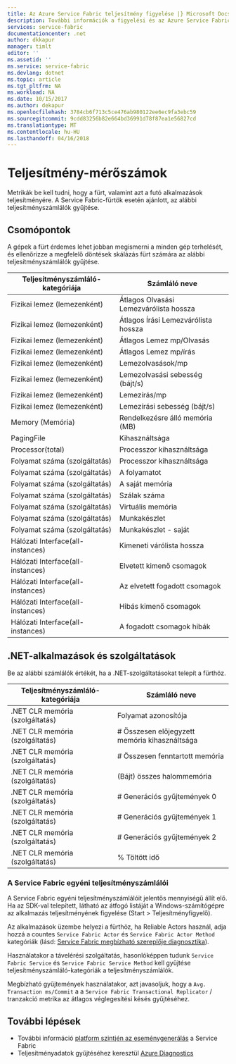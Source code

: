 ```yaml
---
title: Az Azure Service Fabric teljesítmény figyelése |} Microsoft Docs
description: További információk a figyelési és az Azure Service Fabric-fürtök diagnostics teljesítményszámlálók.
services: service-fabric
documentationcenter: .net
author: dkkapur
manager: timlt
editor: ''
ms.assetid: ''
ms.service: service-fabric
ms.devlang: dotnet
ms.topic: article
ms.tgt_pltfrm: NA
ms.workload: NA
ms.date: 10/15/2017
ms.author: dekapur
ms.openlocfilehash: 3784cb6f713c5ce476ab980122ee6ec9fa3ebc59
ms.sourcegitcommit: 9cdd83256b82e664bd36991d78f87ea1e56827cd
ms.translationtype: MT
ms.contentlocale: hu-HU
ms.lasthandoff: 04/16/2018
---
```

# <a name="performance-metrics"></a>Teljesítmény-mérőszámok

Metrikák be kell tudni, hogy a fürt, valamint azt a futó alkalmazások teljesítményére. A Service Fabric-fürtök esetén ajánlott, az alábbi teljesítményszámlálók gyűjtése.

## <a name="nodes"></a>Csomópontok

A gépek a fürt érdemes lehet jobban megismerni a minden gép terhelését, és ellenőrizze a megfelelő döntések skálázás fürt számára az alábbi teljesítményszámlálók gyűjtése.

| Teljesítményszámláló-kategóriája | Számláló neve |
| --- | --- |
| Fizikai lemez (lemezenként) | Átlagos Olvasási Lemezvárólista hossza |
| Fizikai lemez (lemezenként) | Átlagos Írási Lemezvárólista hossza |
| Fizikai lemez (lemezenként) | Átlagos Lemez mp/Olvasás |
| Fizikai lemez (lemezenként) | Átlagos Lemez mp/írás |
| Fizikai lemez (lemezenként) | Lemezolvasások/mp |
| Fizikai lemez (lemezenként) | Lemezolvasási sebesség (bájt/s) |
| Fizikai lemez (lemezenként) | Lemezírás/mp |
| Fizikai lemez (lemezenként) | Lemezírási sebesség (bájt/s) |
| Memory (Memória) | Rendelkezésre álló memória (MB) |
| PagingFile | Kihasználtsága |
| Processor(total) | Processzor kihasználtsága |
| Folyamat száma (szolgáltatás) | Processzor kihasználtsága |
| Folyamat száma (szolgáltatás) | A folyamatot |
| Folyamat száma (szolgáltatás) | A saját memória |
| Folyamat száma (szolgáltatás) | Szálak száma |
| Folyamat száma (szolgáltatás) | Virtuális memória |
| Folyamat száma (szolgáltatás) | Munkakészlet |
| Folyamat száma (szolgáltatás) | Munkakészlet - saját |
| Hálózati Interface(all-instances) | Kimeneti várólista hossza |
| Hálózati Interface(all-instances) | Elvetett kimenő csomagok |
| Hálózati Interface(all-instances) | Az elvetett fogadott csomagok |
| Hálózati Interface(all-instances) | Hibás kimenő csomagok |
| Hálózati Interface(all-instances) | A fogadott csomagok hibák |

## <a name="net-applications-and-services"></a>.NET-alkalmazások és szolgáltatások

Be az alábbi számlálók értékét, ha a .NET-szolgáltatásokat telepít a fürthöz. 

| Teljesítményszámláló-kategóriája | Számláló neve |
| --- | --- |
| .NET CLR memória (szolgáltatás) | Folyamat azonosítója |
| .NET CLR memória (szolgáltatás) | # Összesen előjegyzett memória kihasználtsága |
| .NET CLR memória (szolgáltatás) | # Összesen fenntartott memória |
| .NET CLR memória (szolgáltatás) | (Bájt) összes halommemória |
| .NET CLR memória (szolgáltatás) | # Generációs gyűjtemények 0 |
| .NET CLR memória (szolgáltatás) | # Generációs gyűjtemények 1 |
| .NET CLR memória (szolgáltatás) | # Generációs gyűjtemények 2 |
| .NET CLR memória (szolgáltatás) | % Töltött idő |

### <a name="service-fabrics-custom-performance-counters"></a>A Service Fabric egyéni teljesítményszámlálói

A Service Fabric egyéni teljesítményszámlálóit jelentős mennyiségű állít elő. Ha az SDK-val telepített, látható az átfogó listáját a Windows-számítógépre az alkalmazás teljesítményének figyelése (Start > Teljesítményfigyelő). 

Az alkalmazások üzembe helyezi a fürthöz, ha Reliable Actors használ, adja hozzá a countes `Service Fabric Actor` és `Service Fabric Actor Method` kategóriák (lásd: [Service Fabric megbízható szereplője diagnosztika](service-fabric-reliable-actors-diagnostics.md)).

Használatakor a távelérési szolgáltatás, hasonlóképpen tudunk `Service Fabric Service` és `Service Fabric Service Method` kell gyűjtése teljesítményszámláló-kategóriák a teljesítményszámlálók. 

Megbízható gyűjtemények használatakor, azt javasoljuk, hogy a `Avg. Transaction ms/Commit` a a `Service Fabric Transactional Replicator` / tranzakció metrika az átlagos véglegesítési késés gyűjtéséhez.


## <a name="next-steps"></a>További lépések

* További információ [platform szintjén az eseménygenerálás](service-fabric-diagnostics-event-generation-infra.md) a Service Fabric
* Teljesítményadatok gyűjtéséhez keresztül [Azure Diagnostics](service-fabric-diagnostics-event-aggregation-wad.md)
